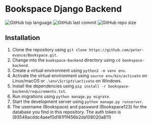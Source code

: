 # Bookspace Django Backend
![GitHub top language](https://img.shields.io/github/languages/top/peter-evance/Bookspace)
![GitHub last commit](https://img.shields.io/github/last-commit/peter-evance/Bookspace)
![GitHub repo size](https://img.shields.io/github/repo-size/peter-evance/Bookspace)

## Installation

1. Clone the repository using `git clone https://github.com/peter-evance/Bookspace.git`.
2. Change into the `bookspace-backend` directory using `cd bookspace-backend`.
3. Create a virtual environment using `python3 -m venv env`.
4. Activate the virtual environment using `source env/bin/activate` on Linux/macOS or `.\env\Scripts\activate` on Windows.
5. Install the dependencies using `pip install -r bookspace-backend/requirements.txt`.
6. Run migrations using `python manage.py migrate`.
7. Start the development server using `python manage.py runserver`.
8. The username (Bookspace) and password (Bookspace123) for the database you find in this repository. The auth token is
   (93549acddc4aeef0d161f1f456b2da108020a811)